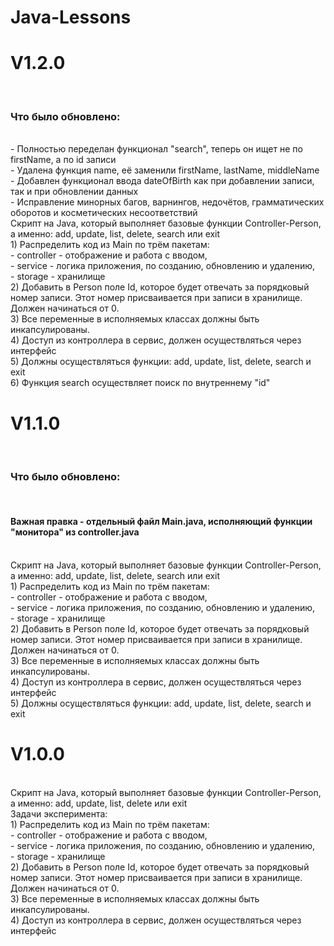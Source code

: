 # Java-Lessons   <br />
<h1>V1.2.0</h1>  <br />
<h3>Что было обновлено:</h3>  <br />
  - Полностью переделан функционал "search", теперь он ищет не по firstName, а по id записи  <br />
  - Удалена функция name, её заменили firstName, lastName, middleName  <br />
  - Добавлен функционал ввода dateOfBirth как при добавлении записи, так и при обновлении данных  <br />
  - Исправление минорных багов, варнингов, недочётов, грамматических оборотов и косметических несоответствий  <br />
Скрипт на Java, который выполняет базовые функции Controller-Person, а именно: add, update, list, delete, search или exit  <br />
1) Распределить код из Main по трём пакетам:  <br />
- controller - отображение и работа с вводом,  <br />
- service - логика приложения, по созданию, обновлению и удалению,  <br />
- storage - хранилище  <br />
2) Добавить в Person поле Id, которое будет отвечать за порядковый номер записи. Этот номер присваивается при записи в хранилище. Должен начинаться от 0. <br /> 
3) Все переменные в исполняемых классах должны быть инкапсулированы.  <br />
4) Доступ из контроллера в сервис, должен осуществляться через интерфейс  <br />
5) Должны осуществляться функции: add, update, list, delete, search и exit  <br />
6) Функция search осуществляет поиск по внутреннему "id"   <br />
<h1>V1.1.0</h1>  <br />
<h3>Что было обновлено:</h3>   <br />
<h4>Важная правка - отдельный файл Main.java, исполняющий функции "монитора" из controller.java</h4>  <br />
Скрипт на Java, который выполняет базовые функции Controller-Person, а именно: add, update, list, delete, search или exit  <br />
1) Распределить код из Main по трём пакетам:  <br />
- controller - отображение и работа с вводом,  <br />
- service - логика приложения, по созданию, обновлению и удалению,  <br />
- storage - хранилище  <br />
2) Добавить в Person поле Id, которое будет отвечать за порядковый номер записи. Этот номер присваивается при записи в хранилище. Должен начинаться от 0. <br /> 
3) Все переменные в исполняемых классах должны быть инкапсулированы.  <br />
4) Доступ из контроллера в сервис, должен осуществляться через интерфейс  <br />
5) Должны осуществляться функции: add, update, list, delete, search и exit  <br />
<h1>V1.0.0</h1>  <br />
Скрипт на Java, который выполняет базовые функции Controller-Person, а именно: add, update, list, delete или exit <br /> 
Задачи эксперимента:  <br />
1) Распределить код из Main по трём пакетам:  <br />
- controller - отображение и работа с вводом,  <br />
- service - логика приложения, по созданию, обновлению и удалению,  <br />
- storage - хранилище  <br />
2) Добавить в Person поле Id, которое будет отвечать за порядковый номер записи. Этот номер присваивается при записи в хранилище. Должен начинаться от 0.  <br />
3) Все переменные в исполняемых классах должны быть инкапсулированы.  <br />
4) Доступ из контроллера в сервис, должен осуществляться через интерфейс  <br />
